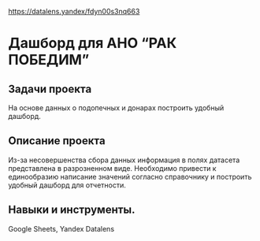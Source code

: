 https://datalens.yandex/fdyn00s3nq663

# Дашборд для АНО “РАК ПОБЕДИМ”
## Задачи проекта 
На основе данных о подопечных и донарах построить удобный дашборд.
## Описание проекта 
Из-за несовершенства сбора данных информация в полях датасета представлена в разрозненном виде. 
Необходимо привести к единообразию написание значений согласно справочнику и построить удобный дашборд
для отчетности. 
## Навыки и инструменты.
Google Sheets, Yandex Datalens

